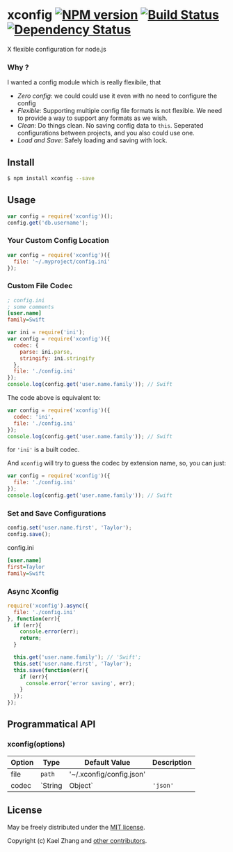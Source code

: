 # xconfig [![NPM version](https://badge.fury.io/js/xconfig.svg)](http://badge.fury.io/js/xconfig) [![Build Status](https://travis-ci.org/kaelzhang/node-xconfig.svg?branch=master)](https://travis-ci.org/kaelzhang/node-xconfig) [![Dependency Status](https://gemnasium.com/kaelzhang/node-xconfig.svg)](https://gemnasium.com/kaelzhang/node-xconfig)

X flexible configuration for node.js

### Why ?

I wanted a config module which is really flexibile, that

- _Zero config_: we could could use it even with no need to configure the config
- _Flexible_: Supporting multiple config file formats is not flexible. We need to provide a way to support any formats as we wish.
- _Clean_: Do things clean. No saving config data to `this`. Seperated configurations between projects, and you also could use one.
- _Load and Save_: Safely loading and saving with lock.


## Install

```sh
$ npm install xconfig --save
```

## Usage

```js
var config = require('xconfig')();
config.get('db.username');
```

### Your Custom Config Location

```js
var config = require('xconfig')({
  file: '~/.myproject/config.ini'
});
```


### Custom File Codec

```ini
; config.ini
; some comments
[user.name]
family=Swift
```

```js
var ini = require('ini');
var config = require('xconfig')({
  codec: {
    parse: ini.parse,
    stringify: ini.stringify
  },
  file: './config.ini'
});
console.log(config.get('user.name.family')); // Swift
```

The code above is equivalent to:

```js
var config = require('xconfig')({
  codec: 'ini',
  file: './config.ini'
});
console.log(config.get('user.name.family')); // Swift
```
for `'ini'` is a built codec.

And `xconfig` will try to guess the codec by extension name, so, you can just:
```js
var config = require('xconfig')({
  file: './config.ini'
});
console.log(config.get('user.name.family')); // Swift
```

### Set and Save Configurations

```js
config.set('user.name.first', 'Taylor');
config.save();
```

config.ini
```ini
[user.name]
first=Taylor
family=Swift
```

### Async Xconfig

```js
require('xconfig').async({
  file: './config.ini'
}, function(err){
  if (err){
    console.error(err);
    return;
  }

  this.get('user.name.family'); // 'Swift';
  this.set('user.name.first', 'Taylor');
  this.save(function(err){
    if (err){
      console.error('error saving', err);
    }
  });
});
```

## Programmatical API

### xconfig(options)

Option | Type    | Default Value | Description
------ | ------- | ------------- | ------------
file   | `path`  | '~/.xconfig/config.json' | 
codec  | `String|Object` | `'json'` | Format of config file, available value `'ini'` and `'json'`. Or an object contains both two methods of `parse(string)` and `stringify(object)`


## License

May be freely distributed under the [MIT license](https://raw.githubusercontent.com/kaelzhang/node-xconfig/master/LICENSE-MIT).

Copyright (c) Kael Zhang and [other contributors](https://github.com/kaelzhang/node-xconfig/graphs/contributors).

